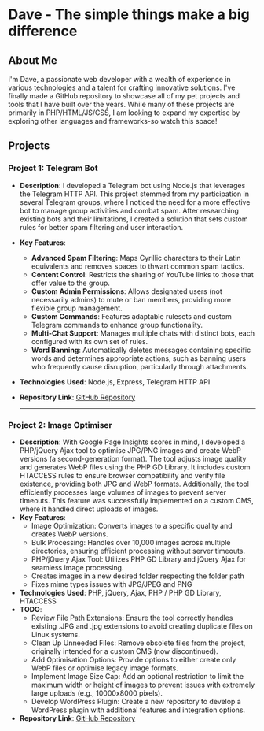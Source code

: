 # Dave - The simple things make a big difference

## About Me
I'm Dave, a passionate web developer with a wealth of experience in various technologies and a talent for crafting innovative solutions. I've finally made a GitHub repository to showcase all of my pet projects and tools that I have built over the years. While many of these projects are primarily in PHP/HTML/JS/CSS, I am looking to expand my expertise by exploring other languages and frameworks-so watch this space!

## Projects

### Project 1: Telegram Bot
- **Description**: I developed a Telegram bot using Node.js that leverages the Telegram HTTP API. This project stemmed from my participation in several Telegram groups, where I noticed the need for a more effective bot to manage group activities and combat spam. After researching existing bots and their limitations, I created a solution that sets custom rules for better spam filtering and user interaction.
- **Key Features**:
  - **Advanced Spam Filtering**: Maps Cyrillic characters to their Latin equivalents and removes spaces to thwart common spam tactics.
  - **Content Control**: Restricts the sharing of YouTube links to those that offer value to the group.
  - **Custom Admin Permissions**: Allows designated users (not necessarily admins) to mute or ban members, providing more flexible group management.
  - **Custom Commands**: Features adaptable rulesets and custom Telegram commands to enhance group functionality.
  - **Multi-Chat Support**: Manages multiple chats with distinct bots, each configured with its own set of rules.
  - **Word Banning**: Automatically deletes messages containing specific words and determines appropriate actions, such as banning users who frequently cause disruption, particularly through attachments.
- **Technologies Used**: Node.js, Express, Telegram HTTP API
- **Repository Link**: [GitHub Repository](https://github.com/davey1992/Telegram-Bot)

  ___

### Project 2: Image Optimiser
- **Description**: With Google Page Insights scores in mind, I developed a PHP/jQuery Ajax tool to optimise JPG/PNG images and create WebP versions (a second-generation format). The tool adjusts image quality and generates WebP files using the PHP GD Library. It includes custom HTACCESS rules to ensure browser compatibility and verify file existence, providing both JPG and WebP formats. Additionally, the tool efficiently processes large volumes of images to prevent server timeouts. This feature was successfully implemented on a custom CMS, where it handled direct uploads of images.
- **Key Features**:
  - Image Optimization: Converts images to a specific quality and creates WebP versions.
  - Bulk Processing: Handles over 10,000 images across multiple directories, ensuring efficient processing without server timeouts.
  - PHP/jQuery Ajax Tool: Utilizes PHP GD Library and jQuery Ajax for seamless image processing.
  - Creates images in a new desired folder respecting the folder path
  - Fixes mime types issues with JPG/JPEG and PNG
- **Technologies Used**: PHP, jQuery, Ajax, PHP / PHP GD Library, HTACCESS
- **TODO**:
  - Review File Path Extensions: Ensure the tool correctly handles existing .JPG and .jpg extensions to avoid creating duplicate files on Linux systems.
  - Clean Up Unneeded Files: Remove obsolete files from the project, originally intended for a custom CMS (now discontinued).
  - Add Optimisation Options: Provide options to either create only WebP files or optimise legacy image formats.
  - Implement Image Size Cap: Add an optional restriction to limit the maximum width or height of images to prevent issues with extremely large uploads (e.g., 10000x8000 pixels).
  - Develop WordPress Plugin: Create a new repository to develop a WordPress plugin with additional features and integration options.
- **Repository Link**: [GitHub Repository](https://github.com/davey1992/Image-Optimiser)

